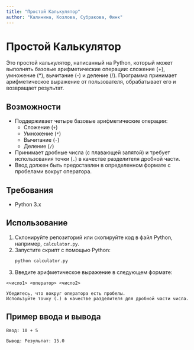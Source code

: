 ```yaml
---
title: "Простой Калькулятор"
author: "Калинина, Козлова, Субракова, Финк"
---
```


# Простой Калькулятор

Это простой калькулятор, написанный на Python, который может выполнять базовые арифметические операции: сложение (+), умножение (*), вычитание (-) и деление (/). Программа принимает арифметическое выражение от пользователя, обрабатывает его и возвращает результат.

## Возможности

- Поддерживает четыре базовые арифметические операции:
  - Сложение (`+`)
  - Умножение (`*`)
  - Вычитание (`-`)
  - Деление (`/`)
- Принимает дробные числа (с плавающей запятой) и требует использования точки (`.`) в качестве разделителя дробной части.
- Ввод должен быть предоставлен в определенном формате с пробелами вокруг оператора.

## Требования

- Python 3.x

## Использование

1. Склонируйте репозиторий или скопируйте код в файл Python, например, `calculator.py`.
2. Запустите скрипт с помощью Python:
   ```bash
   python calculator.py
3. Введите арифметическое выражение в следующем формате:

`<число1> <оператор> <число2>`

    Убедитесь, что вокруг оператора есть пробелы.
    Используйте точку (.) в качестве разделителя для дробной части числа.

## Пример ввода и вывода

    Ввод: 10 + 5

    Вывод: Результат: 15.0
